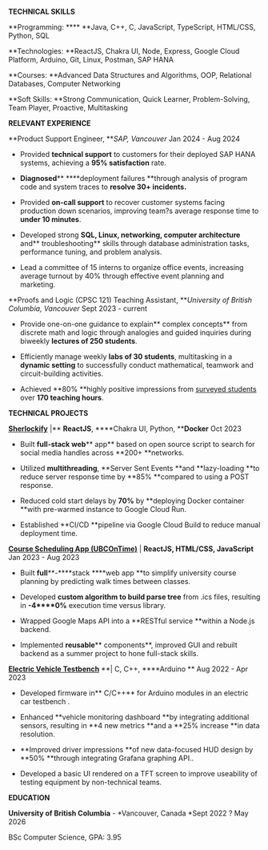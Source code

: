 **TECHNICAL SKILLS**

**Programming: ****	**Java, C++, C, JavaScript, TypeScript, HTML/CSS, Python, SQL

**Technologies: 		**ReactJS, Chakra UI, Node, Express, Google Cloud Platform, Arduino, Git, Linux, Postman, SAP HANA

**Courses:	**Advanced Data Structures and Algorithms, OOP, Relational Databases, Computer Networking

**Soft Skills:		**Strong Communication, Quick Learner, Problem-Solving, Team Player, Proactive, Multitasking

**RELEVANT EXPERIENCE**

**Product Support Engineer, ***SAP, Vancouver*	Jan 2024 - Aug 2024

- Provided **technical support** to customers for their deployed SAP HANA systems, achieving a **95% satisfaction** rate.

- **Diagnosed**** ****deployment failures **through analysis of program code and system traces to **resolve ****3****0+ incidents.**

- Provided **on-call support** to recover customer systems facing production down scenarios, improving team?s average response time to **under 10 minutes**.

- Developed strong **SQL, Linux, networking, computer architecture** and** troubleshooting** skills through database administration tasks, performance tuning, and problem analysis.

- Lead a committee of 15 interns to organize office events, increasing average turnout by 40% through effective event planning and marketing.

**Proofs and Logic (CPSC 121) Teaching Assistant, ***University of British Columbia, Vancouver*	Sept 2023 - current

- Provide one-on-one guidance to explain** complex concepts** from discrete math and logic through analogies and guided inquiries during biweekly **lectures of 250 students**.

- Efficiently manage weekly **labs of 30 students**, multitasking in a **dynamic setting** to successfully conduct mathematical, teamwork and circuit-building activities.

- Achieved **80% **highly positive impressions from [surveyed students](https://drive.google.com/file/d/1BlVb1zNK-0hN_weQxyK6kDri6PRPXbH9/view?usp=sharing) over **170 teaching hours**.

**TECHNICAL PROJECTS**

**[Sherlockify](https://github.com/sherlockify)** |** ****ReactJS****, ****Chakra UI, Python, ****Docker**	Oct 2023

- Built **full-stack web**** app** based on open source script to search for social media handles across **200+ **networks.

- Utilized **multithreading**, **Server Sent Events **and **lazy-loading **to reduce server response time by **85% **compared to using a POST response.

- Reduced cold start delays by **70%** by **deploying Docker container **with pre-warmed instance to Google Cloud Run.

- Established **CI/CD **pipeline via Google Cloud Build to reduce manual deployment time.

**[Course Schedul](https://github.com/underscoreHasan/ubc-on-time)****[ing](https://github.com/underscoreHasan/ubc-on-time)****[ App (UBCOnTime)](https://github.com/underscoreHasan/ubc-on-time)** | **ReactJS, HTML/CSS, JavaScript**	Jan 2023 - Aug 2023

- Built **full****-****stack ****web app **to simplify university course planning by predicting walk times between classes.

- Developed **custom algorithm to build parse tree** from .ics files, resulting in **-4****0%** execution time versus library.

- Wrapped Google Maps API into a **RESTful service **within a Node.js backend.

- Implemented **reusable**** components**, improved GUI and rebuilt backend as a summer project to hone full-stack skills.

**[Electric Vehicle Testbench](https://github.com/supermileage/)** **| C, C++, ****Arduino			**				Aug 2022 - Apr 2023

- Developed firmware in** C/C++** for Arduino modules in an electric car testbench .

- Enhanced **vehicle monitoring dashboard **by integrating additional sensors, resulting in **4 new metrics **and a **25% increase **in data resolution.

- **Improved driver impressions **of new data-focused HUD design by **50% **through integrating Grafana graphing API..

- Developed a basic UI rendered on a TFT screen to improve useability of testing equipment by non-technical teams.

**EDUCATION**

**University of British Columbia** - *Vancouver, Canada	*Sept 2022 ? May 2026

BSc Computer Science, GPA: 3.95
